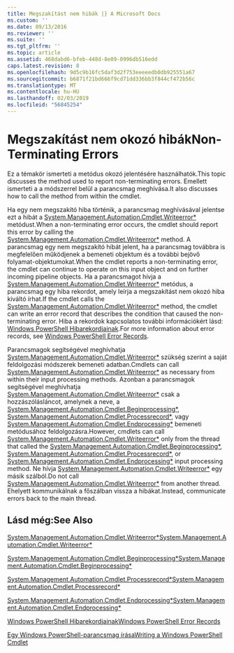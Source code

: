 ```yaml
---
title: Megszakítást nem hibák |} A Microsoft Docs
ms.custom: ''
ms.date: 09/13/2016
ms.reviewer: ''
ms.suite: ''
ms.tgt_pltfrm: ''
ms.topic: article
ms.assetid: 468dabd6-bfeb-448d-8e09-0996db516edd
caps.latest.revision: 8
ms.openlocfilehash: 9d5c9b16fc5daf3d2f753eeeeedb0db925551a67
ms.sourcegitcommit: b6871f21bd666f9cd71dd336bb3f844cf472b56c
ms.translationtype: MT
ms.contentlocale: hu-HU
ms.lasthandoff: 02/03/2019
ms.locfileid: "56845254"
---
```

# <a name="non-terminating-errors"></a><span data-ttu-id="f8dcc-102">Megszakítást nem okozó hibák</span><span class="sxs-lookup"><span data-stu-id="f8dcc-102">Non-Terminating Errors</span></span>

<span data-ttu-id="f8dcc-103">Ez a témakör ismerteti a metódus okozó jelentésére használhatók.</span><span class="sxs-lookup"><span data-stu-id="f8dcc-103">This topic discusses the method used to report non-terminating errors.</span></span> <span data-ttu-id="f8dcc-104">Emellett ismerteti a a módszerrel belül a parancsmag meghívása.</span><span class="sxs-lookup"><span data-stu-id="f8dcc-104">It also discusses how to call the method from within the cmdlet.</span></span>

<span data-ttu-id="f8dcc-105">Ha egy nem megszakító hiba történik, a parancsmag meghívásával jelentse ezt a hibát a [System.Management.Automation.Cmdlet.Writeerror\*](/dotnet/api/System.Management.Automation.Cmdlet.WriteError) metódust.</span><span class="sxs-lookup"><span data-stu-id="f8dcc-105">When a non-terminating error occurs, the cmdlet should report this error by calling the [System.Management.Automation.Cmdlet.Writeerror\*](/dotnet/api/System.Management.Automation.Cmdlet.WriteError) method.</span></span> <span data-ttu-id="f8dcc-106">A parancsmag egy nem megszakító hibát jelent, ha a parancsmag továbbra is megfelelően működjenek a bemeneti objektum és a további bejövő folyamat-objektumokat.</span><span class="sxs-lookup"><span data-stu-id="f8dcc-106">When the cmdlet reports a non-terminating error, the cmdlet can continue to operate on this input object and on further incoming pipeline objects.</span></span> <span data-ttu-id="f8dcc-107">Ha a parancsmagot hívja a [System.Management.Automation.Cmdlet.Writeerror\*](/dotnet/api/System.Management.Automation.Cmdlet.WriteError) metódus, a parancsmag egy hiba rekordot, amely leírja a megszakítást nem okozó hiba kiváltó írhat.</span><span class="sxs-lookup"><span data-stu-id="f8dcc-107">If the cmdlet calls the [System.Management.Automation.Cmdlet.Writeerror\*](/dotnet/api/System.Management.Automation.Cmdlet.WriteError) method, the cmdlet can write an error record that describes the condition that caused the non-terminating error.</span></span> <span data-ttu-id="f8dcc-108">Hiba a rekordok kapcsolatos további információkért lásd: [Windows PowerShell Hibarekordjainak](./windows-powershell-error-records.md).</span><span class="sxs-lookup"><span data-stu-id="f8dcc-108">For more information about error records, see [Windows PowerShell Error Records](./windows-powershell-error-records.md).</span></span>

<span data-ttu-id="f8dcc-109">Parancsmagok segítségével meghívhatja [System.Management.Automation.Cmdlet.Writeerror\*](/dotnet/api/System.Management.Automation.Cmdlet.WriteError) szükség szerint a saját feldolgozási módszerek bemeneti adatban.</span><span class="sxs-lookup"><span data-stu-id="f8dcc-109">Cmdlets can call [System.Management.Automation.Cmdlet.Writeerror\*](/dotnet/api/System.Management.Automation.Cmdlet.WriteError) as necessary from within their input processing methods.</span></span> <span data-ttu-id="f8dcc-110">Azonban a parancsmagok segítségével meghívhatja [System.Management.Automation.Cmdlet.Writeerror\*](/dotnet/api/System.Management.Automation.Cmdlet.WriteError) csak a hozzászólásláncot, amelynek a neve, a [System.Management.Automation.Cmdlet.Beginprocessing\*](/dotnet/api/System.Management.Automation.Cmdlet.BeginProcessing), [ System.Management.Automation.Cmdlet.Processrecord\*](/dotnet/api/System.Management.Automation.Cmdlet.ProcessRecord), vagy [System.Management.Automation.Cmdlet.Endprocessing\*](/dotnet/api/System.Management.Automation.Cmdlet.EndProcessing) bemeneti metódusához feldolgozásra.</span><span class="sxs-lookup"><span data-stu-id="f8dcc-110">However, cmdlets can call [System.Management.Automation.Cmdlet.Writeerror\*](/dotnet/api/System.Management.Automation.Cmdlet.WriteError) only from the thread that called the [System.Management.Automation.Cmdlet.Beginprocessing\*](/dotnet/api/System.Management.Automation.Cmdlet.BeginProcessing), [System.Management.Automation.Cmdlet.Processrecord\*](/dotnet/api/System.Management.Automation.Cmdlet.ProcessRecord), or [System.Management.Automation.Cmdlet.Endprocessing\*](/dotnet/api/System.Management.Automation.Cmdlet.EndProcessing) input processing method.</span></span> <span data-ttu-id="f8dcc-111">Ne hívja [System.Management.Automation.Cmdlet.Writeerror\*](/dotnet/api/System.Management.Automation.Cmdlet.WriteError) egy másik szálból.</span><span class="sxs-lookup"><span data-stu-id="f8dcc-111">Do not call [System.Management.Automation.Cmdlet.Writeerror\*](/dotnet/api/System.Management.Automation.Cmdlet.WriteError) from another thread.</span></span> <span data-ttu-id="f8dcc-112">Ehelyett kommunikálnak a főszálban vissza a hibákat.</span><span class="sxs-lookup"><span data-stu-id="f8dcc-112">Instead, communicate errors back to the main thread.</span></span>

## <a name="see-also"></a><span data-ttu-id="f8dcc-113">Lásd még:</span><span class="sxs-lookup"><span data-stu-id="f8dcc-113">See Also</span></span>

[<span data-ttu-id="f8dcc-114">System.Management.Automation.Cmdlet.Writeerror\*</span><span class="sxs-lookup"><span data-stu-id="f8dcc-114">System.Management.Automation.Cmdlet.Writeerror\*</span></span>](/dotnet/api/System.Management.Automation.Cmdlet.WriteError)

[<span data-ttu-id="f8dcc-115">System.Management.Automation.Cmdlet.Beginprocessing\*</span><span class="sxs-lookup"><span data-stu-id="f8dcc-115">System.Management.Automation.Cmdlet.Beginprocessing\*</span></span>](/dotnet/api/System.Management.Automation.Cmdlet.BeginProcessing)

[<span data-ttu-id="f8dcc-116">System.Management.Automation.Cmdlet.Processrecord\*</span><span class="sxs-lookup"><span data-stu-id="f8dcc-116">System.Management.Automation.Cmdlet.Processrecord\*</span></span>](/dotnet/api/System.Management.Automation.Cmdlet.ProcessRecord)

[<span data-ttu-id="f8dcc-117">System.Management.Automation.Cmdlet.Endprocessing\*</span><span class="sxs-lookup"><span data-stu-id="f8dcc-117">System.Management.Automation.Cmdlet.Endprocessing\*</span></span>](/dotnet/api/System.Management.Automation.Cmdlet.EndProcessing)

[<span data-ttu-id="f8dcc-118">Windows PowerShell Hibarekordjainak</span><span class="sxs-lookup"><span data-stu-id="f8dcc-118">Windows PowerShell Error Records</span></span>](./windows-powershell-error-records.md)

[<span data-ttu-id="f8dcc-119">Egy Windows PowerShell-parancsmag írása</span><span class="sxs-lookup"><span data-stu-id="f8dcc-119">Writing a Windows PowerShell Cmdlet</span></span>](./writing-a-windows-powershell-cmdlet.md)

